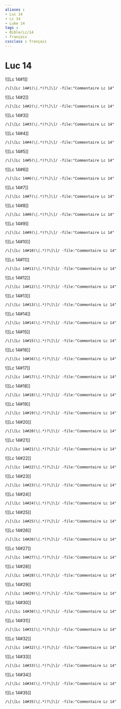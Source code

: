 ```yaml
---
aliases : 
- Luc 14
- Lc 14
- Luke 14
tags : 
- Bible/Lc/14
- français
cssclass : français
---
```


# Luc 14

![[Lc 14#1]]

```query
/\[\[Lc 14#1(\|.*)?\]\]/ -file:"Commentaire Lc 14"
```

![[Lc 14#2]]

```query
/\[\[Lc 14#2(\|.*)?\]\]/ -file:"Commentaire Lc 14"
```

![[Lc 14#3]]

```query
/\[\[Lc 14#3(\|.*)?\]\]/ -file:"Commentaire Lc 14"
```

![[Lc 14#4]]

```query
/\[\[Lc 14#4(\|.*)?\]\]/ -file:"Commentaire Lc 14"
```

![[Lc 14#5]]

```query
/\[\[Lc 14#5(\|.*)?\]\]/ -file:"Commentaire Lc 14"
```

![[Lc 14#6]]

```query
/\[\[Lc 14#6(\|.*)?\]\]/ -file:"Commentaire Lc 14"
```

![[Lc 14#7]]

```query
/\[\[Lc 14#7(\|.*)?\]\]/ -file:"Commentaire Lc 14"
```

![[Lc 14#8]]

```query
/\[\[Lc 14#8(\|.*)?\]\]/ -file:"Commentaire Lc 14"
```

![[Lc 14#9]]

```query
/\[\[Lc 14#9(\|.*)?\]\]/ -file:"Commentaire Lc 14"
```

![[Lc 14#10]]

```query
/\[\[Lc 14#10(\|.*)?\]\]/ -file:"Commentaire Lc 14"
```

![[Lc 14#11]]

```query
/\[\[Lc 14#11(\|.*)?\]\]/ -file:"Commentaire Lc 14"
```

![[Lc 14#12]]

```query
/\[\[Lc 14#12(\|.*)?\]\]/ -file:"Commentaire Lc 14"
```

![[Lc 14#13]]

```query
/\[\[Lc 14#13(\|.*)?\]\]/ -file:"Commentaire Lc 14"
```

![[Lc 14#14]]

```query
/\[\[Lc 14#14(\|.*)?\]\]/ -file:"Commentaire Lc 14"
```

![[Lc 14#15]]

```query
/\[\[Lc 14#15(\|.*)?\]\]/ -file:"Commentaire Lc 14"
```

![[Lc 14#16]]

```query
/\[\[Lc 14#16(\|.*)?\]\]/ -file:"Commentaire Lc 14"
```

![[Lc 14#17]]

```query
/\[\[Lc 14#17(\|.*)?\]\]/ -file:"Commentaire Lc 14"
```

![[Lc 14#18]]

```query
/\[\[Lc 14#18(\|.*)?\]\]/ -file:"Commentaire Lc 14"
```

![[Lc 14#19]]

```query
/\[\[Lc 14#19(\|.*)?\]\]/ -file:"Commentaire Lc 14"
```

![[Lc 14#20]]

```query
/\[\[Lc 14#20(\|.*)?\]\]/ -file:"Commentaire Lc 14"
```

![[Lc 14#21]]

```query
/\[\[Lc 14#21(\|.*)?\]\]/ -file:"Commentaire Lc 14"
```

![[Lc 14#22]]

```query
/\[\[Lc 14#22(\|.*)?\]\]/ -file:"Commentaire Lc 14"
```

![[Lc 14#23]]

```query
/\[\[Lc 14#23(\|.*)?\]\]/ -file:"Commentaire Lc 14"
```

![[Lc 14#24]]

```query
/\[\[Lc 14#24(\|.*)?\]\]/ -file:"Commentaire Lc 14"
```

![[Lc 14#25]]

```query
/\[\[Lc 14#25(\|.*)?\]\]/ -file:"Commentaire Lc 14"
```

![[Lc 14#26]]

```query
/\[\[Lc 14#26(\|.*)?\]\]/ -file:"Commentaire Lc 14"
```

![[Lc 14#27]]

```query
/\[\[Lc 14#27(\|.*)?\]\]/ -file:"Commentaire Lc 14"
```

![[Lc 14#28]]

```query
/\[\[Lc 14#28(\|.*)?\]\]/ -file:"Commentaire Lc 14"
```

![[Lc 14#29]]

```query
/\[\[Lc 14#29(\|.*)?\]\]/ -file:"Commentaire Lc 14"
```

![[Lc 14#30]]

```query
/\[\[Lc 14#30(\|.*)?\]\]/ -file:"Commentaire Lc 14"
```

![[Lc 14#31]]

```query
/\[\[Lc 14#31(\|.*)?\]\]/ -file:"Commentaire Lc 14"
```

![[Lc 14#32]]

```query
/\[\[Lc 14#32(\|.*)?\]\]/ -file:"Commentaire Lc 14"
```

![[Lc 14#33]]

```query
/\[\[Lc 14#33(\|.*)?\]\]/ -file:"Commentaire Lc 14"
```

![[Lc 14#34]]

```query
/\[\[Lc 14#34(\|.*)?\]\]/ -file:"Commentaire Lc 14"
```

![[Lc 14#35]]

```query
/\[\[Lc 14#35(\|.*)?\]\]/ -file:"Commentaire Lc 14"
```

